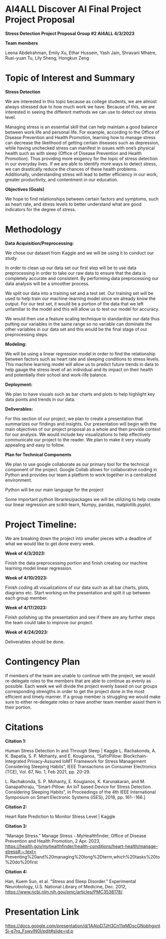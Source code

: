 # AI4ALL Discover AI Final Project Project Proposal

**Stress Detection Project Proposal Group #2 AI4ALL 4/3/2023**


**Team members**

Leena Abdelrahman, Emily Xu, Ethar Hussein, Yash Jain, Shravani Mhatre, Ruei-yuan Tu, Lily Sheng, Hongkun Zeng


# Topic of Interest and Summary

**Stress Detection**

We are interested in this topic because as college students, we are almost always stressed due to how much work we have. Because of this, we are interested in seeing the different methods we can use to detect our stress level. 

Managing stress is an essential skill that can help maintain a good balance between work life and personal life. For example, according to the Office of Disease Prevention and Health Promotion, learning how to manage stress can decrease the likelihood of getting certain diseases such as depression, while having unchecked stress can manifest in issues with one’s physical health such as with sleep (Office of Disease Prevention and Health Promotion). Thus providing more exigency for the topic of stress detection in our everyday lives. If we are able to identify more ways to detect stress, we can drastically reduce the chances of these health problems. Additionally, understanding stress will lead to better efficiency in our work, greater productivity, and contentment in our education. 

**Objectives (Goals)**

We hope to find relationships between certain factors and symptoms, such as heart rate, and stress levels to better understand what are good indicators for the degree of stress.  


# Methodology

**Data Acquisition/Preprocessing:**

We chose our dataset from Kaggle and we will be using it to conduct our study.

In order to clean up our data set our first step will be to use data preprocessing in order to take our raw data to ensure that the data is completely accurate and consistent. By performing data preprocessing our data analysis will be a smoother process. 

We split our data into a training set and a test set. Our training set will be used to help train our machine-learning model since we already know the output. For our test set, it would be a portion of the data that we left unfamiliar to the model and this will allow us to test our model for accuracy.

We would then use a feature scaling technique to standardize our data thus putting our variables in the same range so no variable can dominate the other variables in our data set and this would be the final stage of our preprocessing steps. 


**Modeling:**

We will be using a linear regression model in order to find the relationship between factors such as heart rate and sleeping conditions to stress levels. This machine learning model will allow us to predict future trends in data to help gauge the stress level of an individual and its impact on their health and potentially their school and work-life balance.


**Deployment:** 

We plan to have visuals such as bar charts and plots to help highlight key data points and trends in our data. 


**Deliverables:**

For this section of our project, we plan to create a presentation that summarizes our findings and insights. Our presentation will begin with the main objectives of our project proposal as a whole and then provide context for our analysis. We would include key visualizations to help effectively communicate our project to the reader. We plan to make it very visually appealing and easy to follow. 




**Plan for Technical Components**

We plan to use google collaborate as our primary tool for the technical component of the   project. Google Collab allows for collaborative coding in Python and provides our team a platform to work together in a centralized environment.

Python will be our main language for the project

Some important python libraries/packages we will be utilizing to help create our linear regression are scikit-learn, Numpy, pandas, matplotlib.pyplot.


# Project Timeline: 

We are breaking down the project into smaller pieces with a deadline of what we would like to get done every week. 

**Week of 4/3/2023:**

Finish the data preprocessing portion and finish creating our machine learning model linear regression. 

**Week of 4/10/2023:**

Finish coding all visualizations of our data such as all bar charts, plots, diagrams etc. Start working on the presentation and split it up between each group member. 

**Week of 4/17/2023:**

Finish polishing up the presentation and see if there are any further steps the team could take to improve our project. 

**Week of 4/24/2023:**

Deliverables should be done.  

# Contingency Plan

If members of the team are unable to continue with the project, we would re-delegate roles to the members that are able to continue as evenly as possible. 
Each week we will divide the project evenly based on our groups corresponding strengths in order to get the project done in the most efficient and timely manner. If a group member is struggling we would make sure to either re-delegate roles or have another team member assist them in their portion. 

# Citations
 
**Citation 1:** 

Human Stress Detection In and Through Sleep | Kaggle
L. Rachakonda, A. K. Bapatla, S. P. Mohanty, and E. Kougianos, “SaYoPillow: Blockchain-Integrated Privacy-Assured IoMT Framework for Stress Management Considering Sleeping Habits”, IEEE Transactions on Consumer Electronics (TCE), Vol. 67, No. 1, Feb 2021, pp. 20-29.

L. Rachakonda, S. P. Mohanty, E. Kougianos, K. Karunakaran, and M. Ganapathiraju, “Smart-Pillow: An IoT based Device for Stress Detection Considering Sleeping Habits”, in Proceedings of the 4th IEEE International Symposium on Smart Electronic Systems (iSES), 2018, pp. 161--166.]

**Citation 2:** 

Heart Rate Prediction to Monitor Stress Level | Kaggle

**Citation 3:** 

“Manage Stress.” Manage Stress - MyHealthfinder, Office of Disease Prevention and Health
Promotion, 2 Apr. 2023, 
https://health.gov/myhealthfinder/health-conditions/heart-health/manage-stress#:~:text=
Preventing%20and%20managing%20long%2Dterm,which%20tasks%20to%20do%20first 

**Citation 4:** 

Han, Kuem Sun, et al. “Stress and Sleep Disorder.” Experimental Neurobiology, U.S. National
Library of Medicine, Dec. 2012, https://www.ncbi.nlm.nih.gov/pmc/articles/PMC3538178/. 

# Presentation Link

https://docs.google.com/presentation/d/1AAloD7JH3Cn11qMDscGNobhgxntSj-e7rq_FswylN0I/edit#slide=id.p


